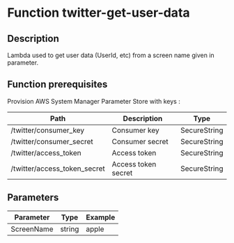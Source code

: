 # Function twitter-get-user-data

## Description

Lambda used to get user data (UserId, etc) from a screen name given in parameter.

## Function prerequisites

Provision AWS System Manager Parameter Store with keys :

| Path                         | Description         | Type         |
|------------------------------|---------------------|--------------|
| /twitter/consumer_key        | Consumer key        | SecureString |
| /twitter/consumer_secret     | Consumer secret     | SecureString |
| /twitter/access_token        | Access token        | SecureString |
| /twitter/access_token_secret | Access token secret | SecureString |
  
## Parameters

| Parameter  | Type   | Example |
|------------|--------|---------|
| ScreenName | string | apple   |

